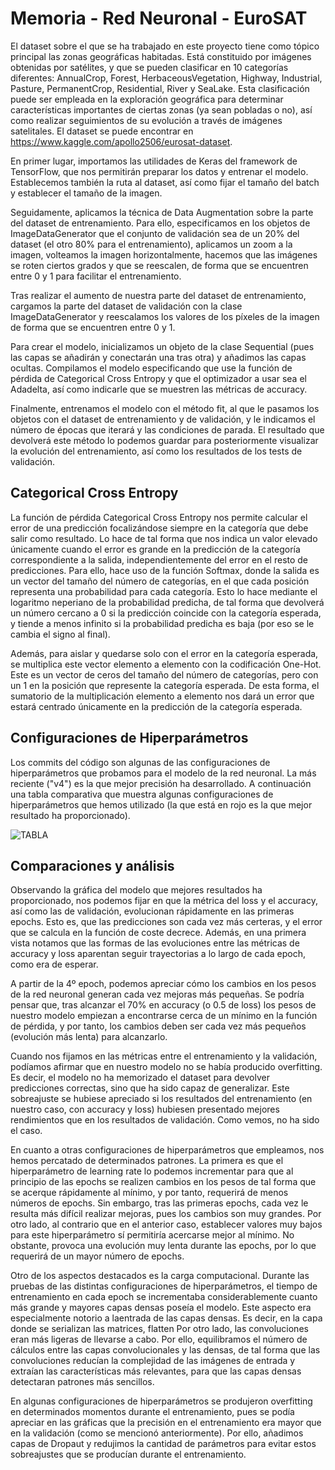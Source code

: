 # Memoria - Red Neuronal - EuroSAT

El dataset sobre el que se ha trabajado en este proyecto tiene como tópico principal las zonas geográficas habitadas. Está constituido por imágenes obtenidas por satélites, y que se pueden clasificar en 10 categorías diferentes: AnnualCrop, Forest, HerbaceousVegetation, Highway, Industrial, Pasture, PermanentCrop, Residential, River y SeaLake. Esta clasificación puede ser empleada en la exploración geográfica para determinar características importantes de ciertas zonas (ya sean pobladas o no), así como realizar seguimientos de su evolución a través de imágenes satelitales. El dataset se puede encontrar en https://www.kaggle.com/apollo2506/eurosat-dataset.

En primer lugar, importamos las utilidades de Keras del framework de TensorFlow, que nos permitirán preparar los datos y entrenar el modelo. Establecemos también la ruta al dataset, así como fijar el tamaño del batch y establecer el tamaño de la imagen.

Seguidamente, aplicamos la técnica de Data Augmentation sobre la parte del dataset de entrenamiento. Para ello, especificamos en los objetos de ImageDataGenerator que el conjunto de validación sea de un 20% del dataset (el otro 80% para el entrenamiento), aplicamos un zoom a la imagen, volteamos la imagen horizontalmente, hacemos que las imágenes se roten ciertos grados y que se reescalen, de forma que se encuentren entre 0 y 1 para facilitar el entrenamiento.

Tras realizar el aumento de nuestra parte del dataset de entrenamiento, cargamos la parte del dataset de validación con la clase ImageDataGenerator y reescalamos los valores de los píxeles de la imagen de forma que se encuentren entre 0 y 1.

Para crear el modelo, inicializamos un objeto de la clase Sequential (pues las capas se añadirán y conectarán una tras otra) y añadimos las capas ocultas. Compilamos el modelo especificando que use la función de pérdida de Categorical Cross Entropy y que el optimizador a usar sea el Adadelta, así como indicarle que se muestren las métricas de accuracy. 

Finalmente, entrenamos el modelo con el método fit, al que le pasamos los objetos con el dataset de entrenamiento y de validación, y le indicamos el número de épocas que iterará y las condiciones de parada. El resultado que devolverá este método lo podemos guardar para posteriormente visualizar la evolución del entrenamiento, así como los resultados de los tests de validación.


## Categorical Cross Entropy

La función de pérdida Categorical Cross Entropy nos permite calcular el error de una predicción focalizándose siempre en la categoría que debe salir como resultado. Lo hace de tal forma que nos indica un valor elevado únicamente cuando el error es grande en la predicción de la categoría correspondiente a la salida, independientemente del error en el resto de predicciones. Para ello, hace uso de la función Softmax, donde la salida es un vector del tamaño del número de categorías, en el que cada posición representa una probabilidad para cada categoría. Esto lo hace mediante el logaritmo neperiano de la probabilidad predicha, de tal forma que devolverá un número cercano a 0 si la predicción coincide con la categoría esperada, y tiende a menos infinito si la probabilidad predicha es baja (por eso se le cambia el signo al final).

Además, para aislar y quedarse solo con el error en la categoría esperada, se multiplica este vector elemento a elemento con la codificación One-Hot. Este es un vector de ceros del tamaño del número de categorías, pero con un 1 en la posición que represente la categoría esperada. De esta forma, el sumatorio de la multiplicación elemento a elemento nos dará un error que estará centrado únicamente en la predicción de la categoría esperada.


## Configuraciones de Hiperparámetros

Los commits del código son algunas de las configuraciones de hiperparámetros que probamos para el modelo de la red neuronal. La más reciente ("v4") es la que mejor precisión ha desarrollado. A continuación una tabla comparativa que muestra algunas configuraciones de hiperparámetros que hemos utilizado (la que está en rojo es la que mejor resultado ha proporcionado).

![TABLA](https://user-images.githubusercontent.com/90768791/148784907-8fc71320-7859-4955-a182-fca382ac65b5.png)


## Comparaciones y análisis

Observando la gráfica del modelo que mejores resultados ha proporcionado, nos podemos fijar en que la métrica del loss y el accuracy, así como las de validación, evolucionan rápidamente en las primeras epochs. Esto es, que las predicciones son cada vez más certeras, y el error que se calcula en la función de coste decrece. Además, en una primera vista notamos que las formas de las evoluciones entre las métricas de accuracy y loss aparentan seguir trayectorias a lo largo de cada epoch, como era de esperar. 


A partir de la 4º epoch, podemos apreciar cómo los cambios en los pesos de la red neuronal generan cada vez mejoras más pequeñas. Se podría pensar que, tras alcanzar el 70% en accuracy (o 0.5 de loss) los pesos de nuestro modelo empiezan a encontrarse cerca de un mínimo en la función de pérdida, y por tanto, los cambios deben ser cada vez más pequeños (evolución más lenta) para alcanzarlo.


Cuando nos fijamos en las métricas entre el entrenamiento y la validación, podíamos afirmar que en nuestro modelo no se había producido overfitting. Es decir, el modelo no ha memorizado el dataset para devolver predicciones correctas, sino que ha sido capaz de generalizar. Este sobreajuste se hubiese apreciado si los resultados del entrenamiento (en nuestro caso, con accuracy y loss) hubiesen presentado mejores rendimientos que en los resultados de validación. Como vemos, no ha sido el caso.


En cuanto a otras configuraciones de hiperparámetros que empleamos, nos hemos percatado de determinados patrones. La primera es que el hiperparámetro de learning rate lo podemos incrementar para que al principio de las epochs se realizen cambios en los pesos de tal forma que se acerque rápidamente al mínimo, y por tanto, requerirá de menos números de epochs. Sin embargo, tras las primeras epochs, cada vez le resulta más difícil realizar mejoras, pues los cambios son muy grandes. Por otro lado, al contrario que en el anterior caso, establecer valores muy bajos para este hiperparámetro sí permitiría acercarse mejor al mínimo. No obstante, provoca una evolución muy lenta durante las epochs, por lo que requerirá de un mayor número de epochs.


Otro de los aspectos destacados es la carga computacional. Durante las pruebas de las distintas configuraciones de hiperparámetros, el tiempo de entrenamiento en cada epoch se incrementaba considerablemente cuanto más grande y mayores capas densas poseía el modelo. Este aspecto era especialmente notorio a laentrada de las capas densas. Es decir, en la capa donde se serializan las matrices, flatten Por otro lado, las convoluciones eran más ligeras de llevarse a cabo. Por ello, equilibramos el número de cálculos entre las capas convolucionales y las densas, de tal forma que las convoluciones reducían la complejidad de las imágenes de entrada y extraían las características más relevantes, para que las capas densas detectaran patrones más sencillos.


En algunas configuraciones de hiperparámetros se produjeron overfitting en determinados momentos durante el entrenamiento, pues se podía apreciar en las gráficas que la precisión en el entrenamiento era mayor que en la validación (como se mencionó anteriormente). Por ello, añadimos capas de Dropaut y redujimos la cantidad de parámetros para evitar estos sobreajustes que se producían durante el entrenamiento.
